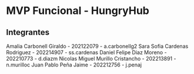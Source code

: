 # MVP Funcional - HungryHub

## Integrantes

Amalia Carbonell Giraldo - 202122079 - a.carbonellg2
Sara Sofia Cardenas Rodriguez - 202214907 - ss.cardenas
Daniel Felipe Diaz Moreno - 202210773 - d.diazm
Nicolas Miguel Murillo Cristancho - 202213891 - n.murilloc
Juan Pablo Peña Jaime - 202212756 - j.penaj
